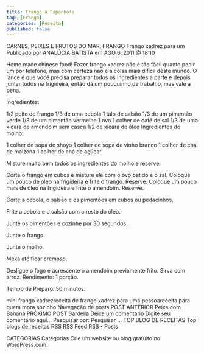 ```yaml
---
title: Frango à Espanhola
tag: [Frango]
categories: [Receita]
published: false
---
```


CARNES, PEIXES E FRUTOS DO MAR, FRANGO
Frango xadrez para um
Publicado por ANALÚCIA BATISTA em AGO 6, 2011 @ 18:10

Home made chinese food!
Fazer frango xadrez não é tão fácil quanto pedir um por telefone, mas com certeza não é a coisa mais difícil deste mundo. O lance é que você precisa preparar todos os ingredientes a parte e depois juntar todos na frigideira, então dá um pouquinho de trabalho, mas vale a pena.

Ingredientes:

1/2 peito de frango
1/3 de uma cebola
1 talo de salsão
1/3 de um pimentão verde
1/3 de um pimentão vermelho
1 ovo
1 colher de café de sal
1/3 de uma xícara de amendoim sem casca
1/2 de xícara de óleo
Ingredientes do molho:

1 colher de sopa de shoyo
1 colher de sopa de vinho branco
1 colher de chá de maizena
1 colher de chá de açúcar

Misture muito bem todos os ingredientes do molho e reserve.

Corte o frango em cubos e misture ele com o ovo batido e o sal. Coloque um pouco de óleo na frigideira e frite o frango. Reserve. Coloque um pouco mais de óleo na frigideira e frite o amendoim. Reserve.

Corte a cebola, o salsão e os pimentões em cubos ou pedacinhos.

Frite a cebola e o salsão com o resto do óleo.

Junte os pimentões e cozinhe por 30 segundos.

Junte o frango.

Junte o molho.

Mexa até ficar cremoso.

Desligue o fogo e acrescente o amendoim previamente frito. Sirva com arroz.
Rendimento: 1 porção.

Tempo de Preparo: 50 minutos.



mini frango xadrezreceita de frango xadrez para uma pessoareceita para quem mora sozinho
Navegação de posts
POST ANTERIOR
Peixe com Banana
PRÓXIMO POST
Sardella
Deixe um comentário
Digite seu comentário aqui...
Pesquisar por:
Pesquisar …
TOP BLOG DE RECEITAS
Top blogs de receitas
RSS
RSS Feed RSS - Posts

CATEGORIAS
Categorias
Crie um website ou blog gratuito no WordPress.com.
